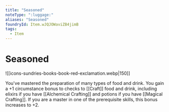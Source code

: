 ```yaml
---
title: "Seasoned"
noteType: ":luggage:"
aliases: "Seasoned"
foundryId: Item.wJQJOWaviZB4jimB
tags:
  - Item
---
```


# Seasoned
![[icons-sundries-books-book-red-exclamation.webp|150]]

You've mastered the preparation of many types of food and drink. You gain a +1 circumstance bonus to checks to [[Craft]] food and drink, including elixirs if you have [[Alchemical Crafting]] and potions if you have [[Magical Crafting]]. If you are a master in one of the prerequisite skills, this bonus increases to +2.

